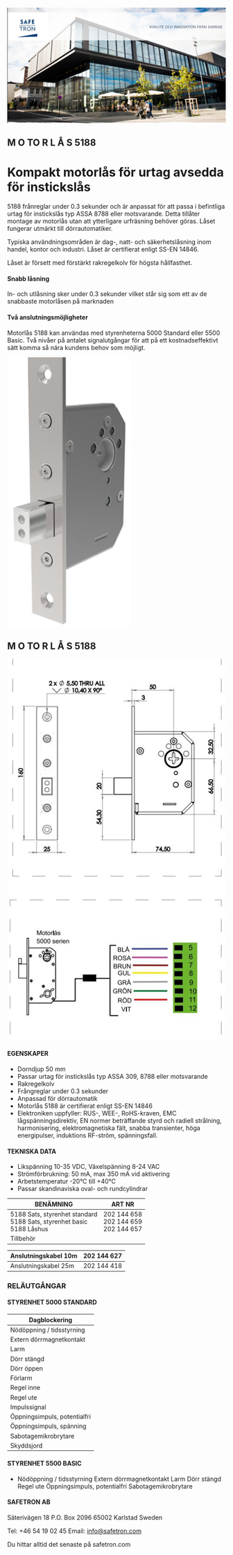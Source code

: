 ![](_page_0_Picture_0.jpeg)

## M O TO R L Å S 5188

# Kompakt motorlås för urtag avsedda för instickslås

5188 frånreglar under 0.3 sekunder och är anpassat för att passa i befintliga urtag för instickslås typ ASSA 8788 eller motsvarande. Detta tillåter montage av motorlås utan att ytterligare urfräsning behöver göras. Låset fungerar utmärkt till dörrautomatiker.

Typiska användningsområden är dag-, natt- och säkerhetslåsning inom handel, kontor och industri. Låset är certifierat enligt SS-EN 14846.

Låset är försett med förstärkt rakregelkolv för högsta hållfasthet.

#### Snabb låsning

In- och utlåsning sker under 0.3 sekunder vilket står sig som ett av de snabbaste motorlåsen på marknaden

#### Två anslutningsmöjligheter

Motorlås 5188 kan användas med styrenheterna 5000 Standard eller 5500 Basic. Två nivåer på antalet signalutgångar för att på ett kostnadseffektivt sätt komma så nära kundens behov som möjligt.

![](_page_0_Picture_10.jpeg)

## M O TO R L Å S 5188

![](_page_1_Figure_1.jpeg)

#### EGENSKAPER

- Dorndjup 50 mm
- Passar urtag för instickslås typ ASSA 309, 8788 eller motsvarande
- Rakregelkolv
- Frångreglar under 0.3 sekunder
- Anpassad för dörrautomatik
- Motorlås 5188 är certifierat enligt SS-EN 14846
- Elektroniken uppfyller: RUS-, WEE-, RoHS-kraven, EMC lågspänningsdirektiv, EN normer beträffande styrd och radiell strålning, harmonisering, elektromagnetiska fält, snabba transienter, höga energipulser, induktions RF-ström, spänningsfall.

#### TEKNISKA DATA

- Likspänning 10-35 VDC, Växelspänning 8-24 VAC
- Strömförbrukning: 50 mA, max 350 mA vid aktivering
- Arbetstemperatur -20°C till +40°C
- Passar skandinaviska oval- och rundcylindrar

| BENÄMNING                                                                  | ART NR                                    |
|----------------------------------------------------------------------------|-------------------------------------------|
| 5188 Sats, styrenhet standard<br>5188 Sats, styrenhet basic<br>5188 Låshus | 202 144 658<br>202 144 659<br>202 144 657 |
| Tillbehör                                                                  |                                           |

| Anslutningskabel 10m | 202 144 627 |
|----------------------|-------------|
| Anslutningskabel 25m | 202 144 418 |

### RELÄUTGÅNGAR

#### STYRENHET 5000 STANDARD

| Dagblockering                |
|------------------------------|
| Nödöppning / tidsstyrning    |
| Extern dörrmagnetkontakt     |
| Larm                         |
| Dörr stängd                  |
| Dörr öppen                   |
| Förlarm                      |
| Regel inne                   |
| Regel ute                    |
| Impulssignal                 |
| Öppningsimpuls, potentialfri |
| Öppningsimpuls, spänning     |
| Sabotagemikrobrytare         |
| Skyddsjord                   |

#### STYRENHET 5500 BASIC

- Nödöppning / tidsstyrning Extern dörrmagnetkontakt Larm Dörr stängd Regel ute Öppningsimpuls, potentialfri Sabotagemikrobrytare
#### **SAFETRON AB**

Säterivägen 18 P.O. Box 2096 65002 Karlstad Sweden

Tel: +46 54 19 02 45 Email: info@safetron.com

Du hittar alltid det senaste på safetron.com